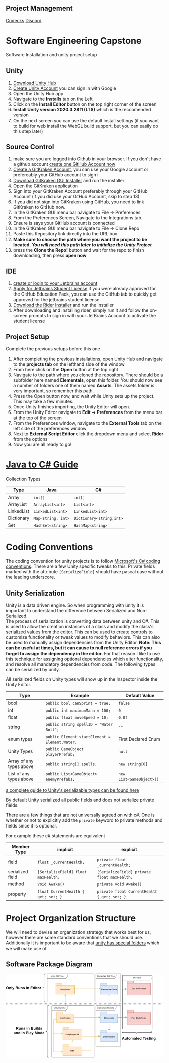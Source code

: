 Project Management
------
[Codecks](https://elementals.codecks.io/decks)
[Discord](https://discord.gg/TrZ2W2FU)


Software Engineering Capstone
=====

Software Installation and unity project setup

Unity
-----

1. [Download Unity Hub](https://unity3d.com/get-unity/download)
2. [Create Unity Account](https://id.unity.com/en/conversations/7b1f1c15-625f-42bc-a038-c8547f9cb809018f) you can sign in with Google
3. Open the Unity Hub app
4. Navigate to the **Installs** tab on the Left 
5. Click on the **Install Editor** button on the top right corner of the screen
6. **Install Unity version 2020.3.28f1 (LTS)** which is the reccomended version
7. On the next screen you can use the default install settings (if you want to build for web install the WebGL build support, but you can easily do this step later)

Source Control
----

 1. make sure you are logged into Github in your browser. If you don't have a github account [create one GitHub Account now](https://github.com/signup?ref_cta=Sign+up&ref_loc=header+logged+out&ref_page=%2F&source=header-home) 
 2. [Create a GitKraken Account](https://app.gitkraken.com/login), you can use your Google account or prefereably your GitHub account to sign i
 3. [Download GitKraken GUI Installer](https://www.gitkraken.com/download/windows64) and run the installer 
 7. Open the GitKraken application
 8. Sign into your GitKraken Account preferably through your GitHub Account (if you did use your GitHub Account, skip to step 13)
 9. If you did not sign into GitKraken using GitHub, you need to link GitKraken to GitHub now.  
 10. In the GitKraken GUI menu bar navigate to File -> Preferences
 11. From the Preferences Screen, Navigate to the Integrations tab.
 12. Ensure is says your GitHub account is connected
 13. In the GitKraken GUI menu bar navigate to File -> Clone Repo
 14. Paste this Repository link directly into the URL box
 15. **Make sure to choose the path where you want the project to be located. *You will need this path later to initialize the Unity Project***
 16. press the **Clone the Repo!** button and wait for the repo to finish downloading, then press **open now**
 
IDE
--------

1. [create or login to your Jetbrains account](https://account.jetbrains.com/login)
2. [Apply for Jetbrains Student License](https://www.jetbrains.com/shop/eform/students) if you were already approved for the GitHub Education Pack, you can use the GitHub tab to quickly get approved for the jetbrains student license
3. [Download the Rider Installer](https://www.jetbrains.com/rider/?_ga=2.6180787.1420589103.1644964244-1235206129.1644705957) and run the installer
4. After downloading and installing rider, simply run it and follow the on-screen prompts to sign in with your JetBrains Account to activate the student license

Project Setup
-----
Complete the previous setups before this one

1. After completing the previous installations, open Unity Hub and navigate to the **projects tab** on the lefthand side of the window
2. From here click on the **Open** button at the top right
3. Navigate to the path where you cloned the repository.  There should be a subfolder here named **Elementals**, open this folder.  You should now see a number of folders one of them named **Assets**.  The assets folder is very important, so remember this path.
4. Press the Open button now, and wait while Unity sets up the project.  This may take a few minutes.
5. Once Unity finishes importing, the Unity Editor will open.  
6. From the Unity Editor navigate to **Edit -> Preferences** from the menu bar at the top of the screen
7. From the Preferences window, navigate to the **External Tools** tab on the left side of the preferences window
8. Next to **External Script Editor** click the dropdown menu and select **Rider** from the options
9. Now you are all ready to go!

[Java to C# Guide](https://github.com/mharris382/Software-Engineering-Capstone/blob/main/Docs/CSharp%20for%20Java%20Developers%20-%20Cheat%20Sheet.pdf)
====

Collection Types

| Type       | Java               | C#                       |
|------------|--------------------|--------------------------|
| Array      | `int[]`            | `int[]`                  |
| ArrayList  | `ArrayList<int>`   | `List<int>`              |
| LinkedList | `LinkedList<int>`  | `LinkedList<int>`        |
| Dictionary | `Map<string, int>` | `Dictionary<string,int>` |
| Set        | `HashSet<string>`  | `HashMap<string>`        |

Coding Conventions
====
The coding convention for unity projects is to follow [Microsoft's C# coding conventions](https://docs.microsoft.com/en-us/dotnet/csharp/fundamentals/coding-style/coding-conventions).  There are a few Unity specific tweaks to this.  Private fields marked with the attribute `[SerializeField]` should have pascal case without the leading underscore. 

Unity Serialization
----
Unity is a data driven engine. So when programming with unity it is important to understand the difference between Serialized and Non-Serialized.  
The process of serialization is converting data between unity and C#.  This is used to allow the creation instances of a class and modify the class's serialized values from the editor.  This can be used to create controls to customize functionality or tweak values to modify behaviors.  This can also be used to manually assign dependencies from the Unity Editor.  **Note: This can be useful at times, but it can cause to null reference errors if you forget to assign the dependency in the editor.**  For that reason I like to use this technique for assigning optional dependencies which alter functionality, and resolve all mandatory dependencies from code.  The following types can be serialized by unity.

All serialized fields on Unity types will show up in the Inspector inside the Unity Editor.  


|Type |Example                | Default Value|
|-----|-----------------------|-----|
|bool    |`public bool canSprint = true;` |`false`|
|int     |`public int maximumMana = 100;`  | `0`|
|float   |`public float moveSpeed = 10;`| `0.0f`|
|string  | `public string spellID = "Water Bolt";`| `""`|
|enum types | `public Element startElement = Element.Water;`| First Declared Enum |
|Unity Types| `public GameObject playerPrefab;` | `null`|
|Array of any types above| `public string[] spells;`| `new string[0]`|
|List of any types above| `public List<GameObject> enemyPrefabs;`|`new List<GameObject>()`|

[a complete guide to Unity's serializable types can be found here](https://docs.unity3d.com/Manual/script-Serialization.html)

By default Unity serialized all public fields and does not serialize private fields.


There are a few things that are not universally agreed on with c#.  One is whether or not to explicitly add the `private` keyword to private methods and fields since it is optional.

For example these c# statements are equivalent

| Member Type | implicit | explicit    |
|-----------|-----------|----------------|
| field | `float _currentHealth;`             | `private float _currentHealth;`             |
| serialized field | `[SerializeField] float maxHealth;` | `[SerializeField] private float maxHealth;` |
| method | `void Awake()` | `private void Awake()` |
| property | `float CurrentHealth { get; set; }`    | `private float CurrentHealth { get; set; }`    |


Project Organization Structure
====
We will need to devise an organization strategy that works best for us, however there are some standard conventions that we should use.  Additionally it is important to be aware that [unity has special folders](https://docs.unity3d.com/Manual/SpecialFolders.html) which we will make use of.


Software Package Diagram
----
![Package Diagram](https://github.com/mharris382/Software-Engineering-Capstone/blob/main/Docs/Images/Package%20Diagram.png)

